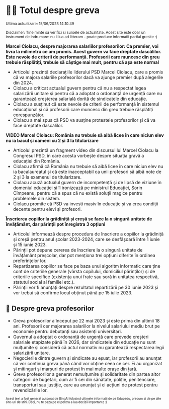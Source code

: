 # 👩‍🏫 Totul despre greva
<sub>Ultima actualizare: 15/06/2023 14:10:49</sub>

<sub>Disclaimer: Tine minte sa verifici si sursele de actualitate. Acest site este doar un instrument de indrumare: nu il lua ad litteram - poate produce informatii partial gresite :)</sub>

**Marcel Ciolacu, despre majorarea salariilor profesorilor: Ca premier, voi livra la milimetru ce am promis. Acest guvern va face dreptate dascălilor. Este nevoie de criterii de performanță. Profesorii care muncesc din greu trebuie răsplătiți, trebuie să câștige mai mult, pentru că așa este normal**

- Articolul prezintă declarațiile liderului PSD Marcel Ciolacu, care a promis că va majora salariile profesorilor dacă va ajunge premier după alegerile din 2024.
- Ciolacu a criticat actualul guvern pentru că nu a respectat legea salarizării unitare și pentru că a adoptat o ordonanță de urgență care nu garantează creșterea salarială dorită de sindicatele din educație.
- Ciolacu a susținut că este nevoie de criterii de performanță în sistemul educațional și că profesorii care muncesc din greu trebuie răsplătiți corespunzător.
- Ciolacu a mai spus că PSD va susține protestele profesorilor și că va face dreptate dascălilor.

**VIDEO Marcel Ciolacu: România nu trebuie să aibă licee în care niciun elev nu ia bacul și oameni cu 2 și 3 la titularizare**

- Articolul prezintă un fragment video din discursul lui Marcel Ciolacu la Congresul PSD, în care acesta vorbește despre situația gravă a educației din România.
- Ciolacu afirmă că România nu trebuie să aibă licee în care niciun elev nu ia bacalaureatul și că este inacceptabil ca unii profesori să aibă note de 2 și 3 la examenul de titularizare.
- Ciolacu acuză actualul guvern de incompetență și de lipsă de viziune în domeniul educației și îl ironizează pe ministrul Educației, Sorin Cîmpeanu, pentru că a spus că nu există soluții magice pentru problemele din sistem.
- Ciolacu promite că PSD va investi masiv în educație și va crea condiții decente pentru elevi și profesori.

**Înscrierea copiilor la grădiniță și creșă se face la o singură unitate de învățământ, dar părinții pot înregistra 3 opțiuni**

- Articolul informează despre procedura de înscriere a copiilor la grădiniță și creșă pentru anul școlar 2023-2024, care se desfășoară între 1 iunie și 15 iunie 2023.
- Părinții pot depune cererea de înscriere la o singură unitate de învățământ preșcolar, dar pot menționa trei opțiuni diferite în ordinea preferințelor lor.
- Repartizarea copiilor se face pe baza unui algoritm informatic care ține cont de criteriile generale (vârsta copilului, domiciliul părinților) și de criteriile specifice (existența unui frate sau soră în unitatea respectivă, statutul social al familiei etc.).
- Părinții vor fi anunțați despre rezultatul repartizării pe 30 iunie 2023 și vor trebui să confirme locul obținut până pe 15 iulie 2023.

## 🏫 Despre greva profesorilor

- Greva profesorilor a început pe 22 mai 2023 și este prima din ultimii 18 ani. Profesorii cer majorarea salariilor la nivelul salariului mediu brut pe economie pentru debutanți sau asistenți universitari.
- Guvernul a adoptat o ordonanță de urgență care prevede creșteri salariale etapizate până în 2026, dar sindicatele din educație nu sunt mulțumite și consideră că actul normativ nu garantează respectarea legii salarizării unitare.
- Negocierile dintre guvern și sindicate au eșuat, iar profesorii au anunțat că vor continua greva până când vor obține ceea ce cer. Ei au organizat și mitinguri și marșuri de protest în mai multe orașe din țară.
- Greva profesorilor a generat nemulțumire și solidaritate din partea altor categorii de bugetari, cum ar fi cei din sănătate, poliție, penitenciare, transporturi sau justiție, care au anunțat și ei acțiuni de protest pentru revendicările lor.


<sub><sub>Acest text a fost generat automat de BingAI folosind ultimele informatii de pe Edupedu, precum si de pe alte site-uri de stiri. Deci, nu te baza pe el pentru a lua decizii importante :)</sub></sub>